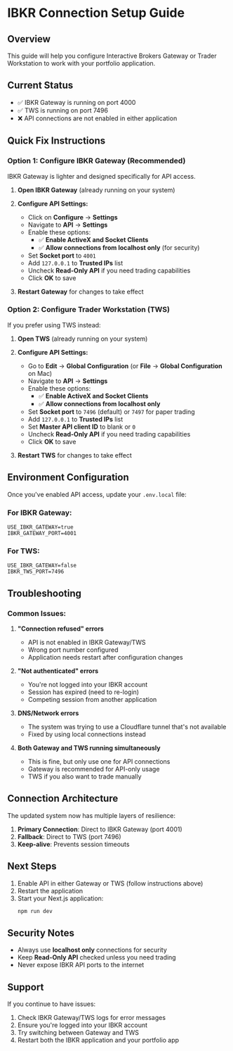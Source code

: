 # IBKR Connection Setup Guide

## Overview
This guide will help you configure Interactive Brokers Gateway or Trader Workstation to work with your portfolio application.

## Current Status
- ✅ IBKR Gateway is running on port 4000
- ✅ TWS is running on port 7496
- ❌ API connections are not enabled in either application

## Quick Fix Instructions

### Option 1: Configure IBKR Gateway (Recommended)
IBKR Gateway is lighter and designed specifically for API access.

1. **Open IBKR Gateway** (already running on your system)

2. **Configure API Settings:**
   - Click on **Configure** → **Settings**
   - Navigate to **API** → **Settings**
   - Enable these options:
     - ✅ **Enable ActiveX and Socket Clients**
     - ✅ **Allow connections from localhost only** (for security)
   - Set **Socket port** to `4001`
   - Add `127.0.0.1` to **Trusted IPs** list
   - Uncheck **Read-Only API** if you need trading capabilities
   - Click **OK** to save

3. **Restart Gateway** for changes to take effect

### Option 2: Configure Trader Workstation (TWS)
If you prefer using TWS instead:

1. **Open TWS** (already running on your system)

2. **Configure API Settings:**
   - Go to **Edit** → **Global Configuration** (or **File** → **Global Configuration** on Mac)
   - Navigate to **API** → **Settings**
   - Enable these options:
     - ✅ **Enable ActiveX and Socket Clients**
     - ✅ **Allow connections from localhost only**
   - Set **Socket port** to `7496` (default) or `7497` for paper trading
   - Add `127.0.0.1` to **Trusted IPs** list
   - Set **Master API client ID** to blank or `0`
   - Uncheck **Read-Only API** if you need trading capabilities
   - Click **OK** to save

3. **Restart TWS** for changes to take effect

## Environment Configuration

Once you've enabled API access, update your `.env.local` file:

### For IBKR Gateway:
```env
USE_IBKR_GATEWAY=true
IBKR_GATEWAY_PORT=4001
```

### For TWS:
```env
USE_IBKR_GATEWAY=false
IBKR_TWS_PORT=7496
```

## Troubleshooting

### Common Issues:

1. **"Connection refused" errors**
   - API is not enabled in IBKR Gateway/TWS
   - Wrong port number configured
   - Application needs restart after configuration changes

2. **"Not authenticated" errors**
   - You're not logged into your IBKR account
   - Session has expired (need to re-login)
   - Competing session from another application

3. **DNS/Network errors**
   - The system was trying to use a Cloudflare tunnel that's not available
   - Fixed by using local connections instead

4. **Both Gateway and TWS running simultaneously**
   - This is fine, but only use one for API connections
   - Gateway is recommended for API-only usage
   - TWS if you also want to trade manually

## Connection Architecture

The updated system now has multiple layers of resilience:

1. **Primary Connection**: Direct to IBKR Gateway (port 4001)
2. **Fallback**: Direct to TWS (port 7496)
3. **Keep-alive**: Prevents session timeouts

## Next Steps

1. Enable API in either Gateway or TWS (follow instructions above)
2. Restart the application
3. Start your Next.js application:
    ```bash
    npm run dev
    ```

## Security Notes

- Always use **localhost only** connections for security
- Keep **Read-Only API** checked unless you need trading
- Never expose IBKR API ports to the internet

## Support

If you continue to have issues:
1. Check IBKR Gateway/TWS logs for error messages
2. Ensure you're logged into your IBKR account
3. Try switching between Gateway and TWS
4. Restart both the IBKR application and your portfolio app

